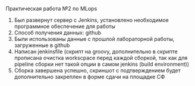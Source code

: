 Практическая работа №2 по MLops

1. Был развернут  сервер с Jenkins, установлено необходимое программное обеспечение для работы 
2. Способ получения данных: github
3. Были использованы данные с прошлой лабораторной работы, загруженные в github
4. Написан jenkinsfile (скрипт на groovy, дополнительно в скрипте прописана очистка workscpace перед каждой сборкой, так как для pipeline сборки нет такой опции в самом jenkins (build environment))
5. Сборка завершена успешно, скриншот с подтверждением будет дополнительно закреплен в форме сдачи на площадке СФ